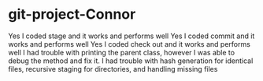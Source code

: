 # git-project-Connor
Yes I coded stage and it works and performs well
Yes I coded commit and it works and performs well
Yes I coded check out and it works and performs well
I had trouble with printing the parent class, however I was able to debug the method and fix it. I had trouble with hash generation for identical files, recursive staging for directories, and handling missing files